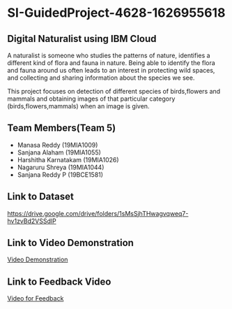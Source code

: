 # SI-GuidedProject-4628-1626955618
## Digital Naturalist using IBM Cloud
A naturalist is someone who studies the patterns of nature, identifies a different kind of flora and fauna in nature. Being able to identify the flora and fauna around us often leads to an interest in protecting wild spaces, and collecting and sharing information about the species we see.

This project focuses on detection of different species of birds,flowers and mammals and obtaining images of that particular category (birds,flowers,mammals) when an image is given.


## Team Members(Team 5)

- Manasa Reddy (19MIA1009)
- Sanjana Alaham (19MIA1055)
- Harshitha Karnatakam (19MIA1026)
- Nagaruru Shreya (19MIA1044)
- Sanjana Reddy P (19BCE1581)


## Link to Dataset

https://drive.google.com/drive/folders/1sMsSjhTHwagvqweq7-hv1zvBd2VSSdlP

## Link to Video Demonstration
[Video Demonstration]()

## Link to Feedback Video
[Video for Feedback]()
